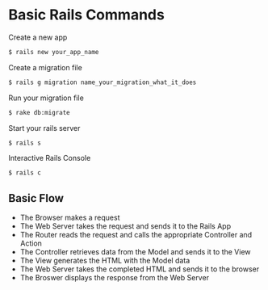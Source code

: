# Basic Rails Commands

Create a new app

```bash
$ rails new your_app_name
```

Create a migration file

```bash
$ rails g migration name_your_migration_what_it_does
```

Run your migration file

```bash
$ rake db:migrate
```

Start your rails server

```bash
$ rails s
```

Interactive Rails Console

```bash
$ rails c
```

## Basic Flow

- The Browser makes a request
- The Web Server takes the request and sends it to the Rails App
- The Router reads the request and calls the appropriate Controller and Action
- The Controller retrieves data from the Model and sends it to the View
- The View generates the HTML with the Model data
- The Web Server takes the completed HTML and sends it to the browser
- The Broswer displays the response from the Web Server